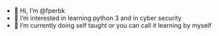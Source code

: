 - 👋 Hi, I’m @fperbk
- 👀 I’m interested in learning python 3 and in cyber security 
- 🌱 I’m currently doing self taught or you can call it learning by myself 
